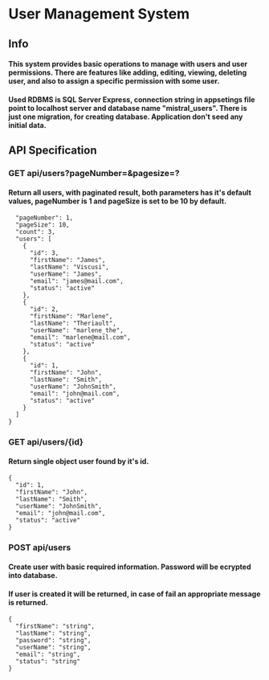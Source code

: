 # User Management System

## Info

#### This system provides basic operations to manage with users and user permissions. There are features like adding, editing, viewing, deleting user, and also to assign a specific permission with some user.
#### Used RDBMS is SQL Server Express, connection string in appsetings file point to localhost server and database name "mistral_users". There is just one migration, for creating database. Application don't seed any initial data.

## API Specification

### GET api/users?pageNumber=&pagesize=?

#### Return all users, with paginated result, both parameters has it's default values, pageNumber is 1 and pageSize is set to be 10 by default.

```
  "pageNumber": 1,
  "pageSize": 10,
  "count": 3,
  "users": [
    {
      "id": 3,
      "firstName": "James",
      "lastName": "Viscusi",
      "userName": "James",
      "email": "james@mail.com",
      "status": "active"
    },
    {
      "id": 2,
      "firstName": "Marlene",
      "lastName": "Theriault",
      "userName": "marlene_the",
      "email": "marlene@mail.com",
      "status": "active"
    },
    {
      "id": 1,
      "firstName": "John",
      "lastName": "Smith",
      "userName": "JohnSmith",
      "email": "john@mail.com",
      "status": "active"
    }
  ]
}
```
### GET api/users/{id}

#### Return single object user found by it's id.

```
{
  "id": 1,
  "firstName": "John",
  "lastName": "Smith",
  "userName": "JohnSmith",
  "email": "john@mail.com",
  "status": "active"
}
```

### POST api/users

#### Create user with basic required information. Password will be ecrypted into database.
#### If user is created it will be returned, in case of fail an appropriate message is returned.

```
{
  "firstName": "string",
  "lastName": "string",
  "password": "string",
  "userName": "string",
  "email": "string",
  "status": "string"
}
```
